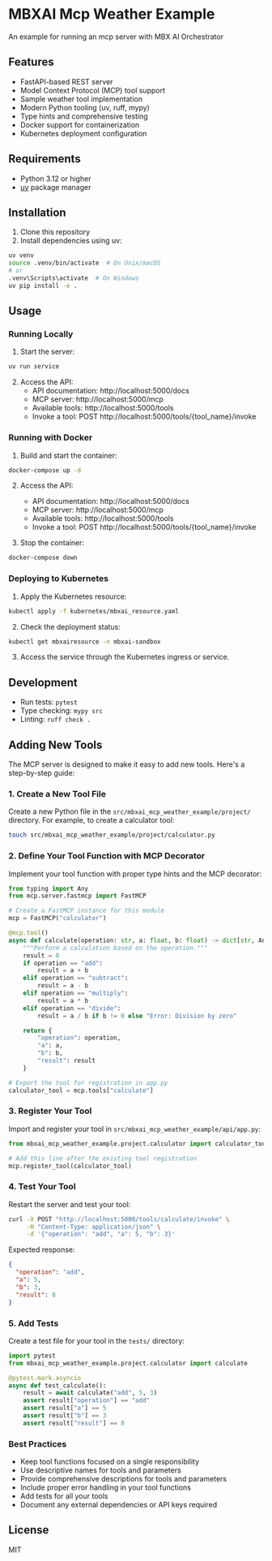 # MBXAI Mcp Weather Example

An example for running an mcp server with MBX AI Orchestrator

## Features

- FastAPI-based REST server
- Model Context Protocol (MCP) tool support
- Sample weather tool implementation
- Modern Python tooling (uv, ruff, mypy)
- Type hints and comprehensive testing
- Docker support for containerization
- Kubernetes deployment configuration

## Requirements

- Python 3.12 or higher
- [uv](https://github.com/astral-sh/uv) package manager

## Installation

1. Clone this repository
2. Install dependencies using uv:

```bash
uv venv
source .venv/bin/activate  # On Unix/macOS
# or
.venv\Scripts\activate  # On Windows
uv pip install -e .
```

## Usage

### Running Locally

1. Start the server:

```bash
uv run service
```

2. Access the API:
   - API documentation: http://localhost:5000/docs
   - MCP server: http://localhost:5000/mcp
   - Available tools: http://localhost:5000/tools
   - Invoke a tool: POST http://localhost:5000/tools/{tool_name}/invoke

### Running with Docker

1. Build and start the container:

```bash
docker-compose up -d
```

2. Access the API:

   - API documentation: http://localhost:5000/docs
   - MCP server: http://localhost:5000/mcp
   - Available tools: http://localhost:5000/tools
   - Invoke a tool: POST http://localhost:5000/tools/{tool_name}/invoke

3. Stop the container:

```bash
docker-compose down
```

### Deploying to Kubernetes

1. Apply the Kubernetes resource:

```bash
kubectl apply -f kubernetes/mbxai_resource.yaml
```

2. Check the deployment status:

```bash
kubectl get mbxairesource -n mbxai-sandbox
```

3. Access the service through the Kubernetes ingress or service.

## Development

- Run tests: `pytest`
- Type checking: `mypy src`
- Linting: `ruff check .`

## Adding New Tools

The MCP server is designed to make it easy to add new tools. Here's a step-by-step guide:

### 1. Create a New Tool File

Create a new Python file in the `src/mbxai_mcp_weather_example/project/` directory. For example, to create a calculator tool:

```bash
touch src/mbxai_mcp_weather_example/project/calculator.py
```

### 2. Define Your Tool Function with MCP Decorator

Implement your tool function with proper type hints and the MCP decorator:

```python
from typing import Any
from mcp.server.fastmcp import FastMCP

# Create a FastMCP instance for this module
mcp = FastMCP("calculator")

@mcp.tool()
async def calculate(operation: str, a: float, b: float) -> dict[str, Any]:
    """Perform a calculation based on the operation."""
    result = 0
    if operation == "add":
        result = a + b
    elif operation == "subtract":
        result = a - b
    elif operation == "multiply":
        result = a * b
    elif operation == "divide":
        result = a / b if b != 0 else "Error: Division by zero"

    return {
        "operation": operation,
        "a": a,
        "b": b,
        "result": result
    }

# Export the tool for registration in app.py
calculator_tool = mcp.tools["calculate"]
```

### 3. Register Your Tool

Import and register your tool in `src/mbxai_mcp_weather_example/api/app.py`:

```python
from mbxai_mcp_weather_example.project.calculator import calculator_tool

# Add this line after the existing tool registration
mcp.register_tool(calculator_tool)
```

### 4. Test Your Tool

Restart the server and test your tool:

```bash
curl -X POST "http://localhost:5000/tools/calculate/invoke" \
     -H "Content-Type: application/json" \
     -d '{"operation": "add", "a": 5, "b": 3}'
```

Expected response:

```json
{
  "operation": "add",
  "a": 5,
  "b": 3,
  "result": 8
}
```

### 5. Add Tests

Create a test file for your tool in the `tests/` directory:

```python
import pytest
from mbxai_mcp_weather_example.project.calculator import calculate

@pytest.mark.asyncio
async def test_calculate():
    result = await calculate("add", 5, 3)
    assert result["operation"] == "add"
    assert result["a"] == 5
    assert result["b"] == 3
    assert result["result"] == 8
```

### Best Practices

- Keep tool functions focused on a single responsibility
- Use descriptive names for tools and parameters
- Provide comprehensive descriptions for tools and parameters
- Include proper error handling in your tool functions
- Add tests for all your tools
- Document any external dependencies or API keys required

## License

MIT
